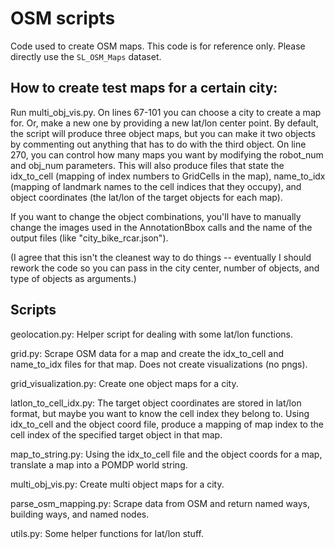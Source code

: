# OSM scripts

Code used to create OSM maps. This code is for reference only. Please directly use the `SL_OSM_Maps` dataset.

## How to create test maps for a certain city:
Run multi_obj_vis.py. On lines 67-101 you can choose a city to create a map for. Or, make a new one by providing a new lat/lon center point. By default, the script will produce three object maps, but you can make it two objects by commenting out anything that has to do with the third object. On line 270, you can control how many maps you want by modifying the robot_num and obj_num parameters. This will also produce files that state the idx_to_cell (mapping of index numbers to GridCells in the map), name_to_idx (mapping of landmark names to the cell indices that they occupy), and object coordinates (the lat/lon of the target objects for each map).

If you want to change the object combinations, you'll have to manually change the images used in the AnnotationBbox calls and the name of the output files (like "city_bike_rcar.json").

(I agree that this isn't the cleanest way to do things -- eventually I should rework the code so you can pass in the city center, number of objects, and type of objects as arguments.)

## Scripts
geolocation.py: Helper script for dealing with some lat/lon functions.

grid.py: Scrape OSM data for a map and create the idx_to_cell and name_to_idx files for that map. Does not create visualizations (no pngs).

grid_visualization.py: Create one object maps for a city.

latlon_to_cell_idx.py: The target object coordinates are stored in lat/lon format, but maybe you want to know the cell index they belong to. Using idx_to_cell and the object coord file, produce a mapping of map index to the cell index of the specified target object in that map.

map_to_string.py: Using the idx_to_cell file and the object coords for a map, translate a map into a POMDP world string.

multi_obj_vis.py: Create multi object maps for a city.

parse_osm_mapping.py: Scrape data from OSM and return named ways, building ways, and named nodes.

utils.py: Some helper functions for lat/lon stuff.
